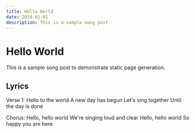 ```yaml
---
title: Hello World
date: 2024-01-01
description: This is a sample song post
---
```


# Hello World

This is a sample song post to demonstrate static page generation.

## Lyrics

Verse 1:
Hello to the world
A new day has begun
Let's sing together
Until the day is done

Chorus:
Hello, hello world
We're singing loud and clear
Hello, hello world
So happy you are here